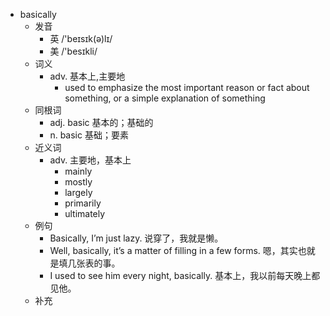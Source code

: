 - basically
  - 发音
    - 英 /'beɪsɪk(ə)lɪ/
    - 美 /'besɪkli/
  - 词义
    - adv. 基本上,主要地
      - used to emphasize the most important reason or fact about something, or a simple explanation of something
  - 同根词
    - adj. basic 基本的；基础的
    - n. basic 基础；要素
  - 近义词
    - adv. 主要地，基本上
      - mainly
      - mostly
      - largely
      - primarily
      - ultimately
  - 例句
    - Basically, I’m just lazy. 说穿了，我就是懒。
    - Well, basically, it’s a matter of filling in a few forms. 嗯，其实也就是填几张表的事。
    - I used to see him every night, basically. 基本上，我以前每天晚上都见他。
  - 补充